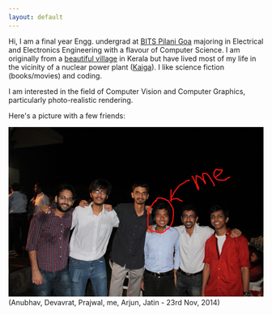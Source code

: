 ```yaml
---
layout: default
---
```


Hi, I am a final year Engg. undergrad at [BITS Pilani Goa](http://universe.bits-pilani.ac.in/Goa/) majoring in Electrical and Electronics Engineering with a flavour of Computer Science. I am originally from a [beautiful village](http://en.wikipedia.org/wiki/Kudayathoor) in Kerala but have lived most of my life in the vicinity of a nuclear power plant ([Kaiga](http://en.wikipedia.org/wiki/Kaiga_Atomic_Power_Station)). I like science fiction (books/movies) and coding.

I am interested in the field of Computer Vision and Computer Graphics, particularly photo-realistic rendering.

Here's a picture with a few friends:

<img style="float: center; width: 720px; " src="/img/self.png">
(Anubhav, Devavrat, Prajwal, me, Arjun, Jatin - 23rd Nov, 2014)